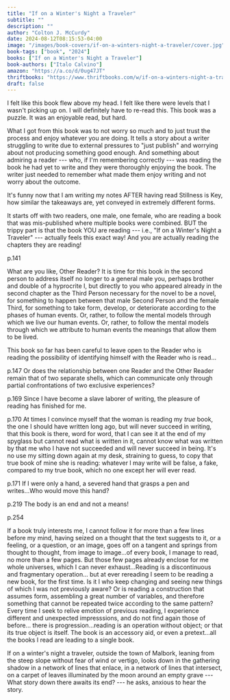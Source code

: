 ```yaml
---
title: "If on a Winter's Night a Traveler"
subtitle: ""
description: ""
author: "Colton J. McCurdy"
date: 2024-08-12T08:15:53-04:00
image: "/images/book-covers/if-on-a-winters-night-a-traveler/cover.jpg"
book-tags: ["book", "2024"]
books: ["If on a Winter's Night a Traveler"]
book-authors: ["Italo Calvino"]
amazon: "https://a.co/d/0ug47JT"
thriftbooks: "https://www.thriftbooks.com/w/if-on-a-winters-night-a-traveler-by-italo-calvino/353023/?resultid=be672a7f-1b17-4a58-93e1-b39d03de2e8f#edition=1846467&idiq=5034319"
draft: false
---
```


I felt like this book flew above my head. I felt like there were levels that I
wasn't picking up on. I will definitely have to re-read this. This book was a
puzzle. It was an enjoyable read, but hard.

What I got from this book was to not worry so much and to just trust the process
and enjoy whatever you are doing. It tells a story about a writer struggling to
write due to external pressures to "just publish" and worrying about not producing
something good enough. And something about admiring a reader --- who, if I'm remembering
correctly --- was reading the book he had yet to write and they were thoroughly
enjoying the book. The writer just needed to remember what made them enjoy
writing and not worry about the outcome.

It's funny now that I am writing my notes AFTER having read Stillness is Key, how
similar the takeaways are, yet conveyed in extremely different forms.

It starts off with two readers, one male, one female, who are reading a book that
was mis-published where multiple books were combined. BUT the trippy part is that
the book YOU are reading --- i.e., "If on a Winter's Night a Traveler" ---
actually feels this exact way! And you are actually reading the chapters they are
reading!

p.141

<quote>
What are you like, Other Reader? It is time for this book in the second person to
address itself no longer to a general male you, perhaps brother and double of a hyprocrite I,
but directly to you who appeared already in the second chapter as the Third Person
necessary for the novel to be a novel, for something to happen between that male
Second Person and the female Third, for something to take form, develop, or
deteriorate according to the phases of human events. Or, rather, to follow the
mental models through which we live our human events. Or, rather, to follow the
mental models through which we attribute to human events the meanings that allow them
to be lived.

This book so far has been careful to leave open to the Reader who is reading the possibility
of identifying himself with the Reader who is read...
</quote>

p.147 Or does the relationship between one Reader and the Other Reader remain
that of two separate shells, which can communicate only through partial confrontations
of two exclusive experiences?

p.169 Since I have become a slave laborer of writing, the pleasure of reading has
finished for me.

p.170 At times I convince myself that the woman is reading my _true_ book, the one I should
have written long ago, but will never succeed in writing, that this book is there,
word for word, that I can see it at the end of my spyglass but cannot read what is written
in it, cannot know what was written by that me who I have not succeeded and will never
succeed in being. It's no use my sitting down again at my desk, straining to guess, to
copy that true book of mine she is reading: whatever I may write will be false,
a fake, compared to my true book, which no one except her will ever read.

p.171 If I were only a hand, a severed hand that grasps a pen and writes...Who
would move this hand?

p.219 The body is an end and not a means!

p.254

<quote>
        If a book truly interests me, I cannot follow it for more than a few lines before
        my mind, having seized on a thought that the text suggests to it, or a feeling,
        or a question, or an image, goes off on a tangent and springs from thought to
        thought, from image to image...of every book, I manage to read, no more than
        a few pages. But those few pages already enclose for me whole universes, which
        I can never exhaust...Reading is a discontinuous and fragmentary operation...
        but at ever rereading I seem to be reading a new book, for the first time. Is it
        I who keep changing and seeing new things of which I was not previously aware?
        Or is reading a construction that assumes form, assembling a great number of variables,
        and therefore something that cannot be repeated twice according to the same
        pattern? Every time I seek to relive emotion of previous reading, I experience
        different and unexpected impresssions, and do not find again those of before...
        there is progression...reading is an operation without object; or that its true
        object is itself. The book is an accessory aid, or even a pretext...all the books
        I read are leading to a single book.
</quote>

If on a winter's night a traveler, outside the town of Malbork, leaning from the steep
slope without fear of wind or vertigo, looks down in the gathering shadow in a network of lines
that enlace, in a network of lines that intersect, on a carpet of leaves illuminated by the moon
around an empty grave --- What story down there awaits its end? --- he asks, anxious to hear the story.
